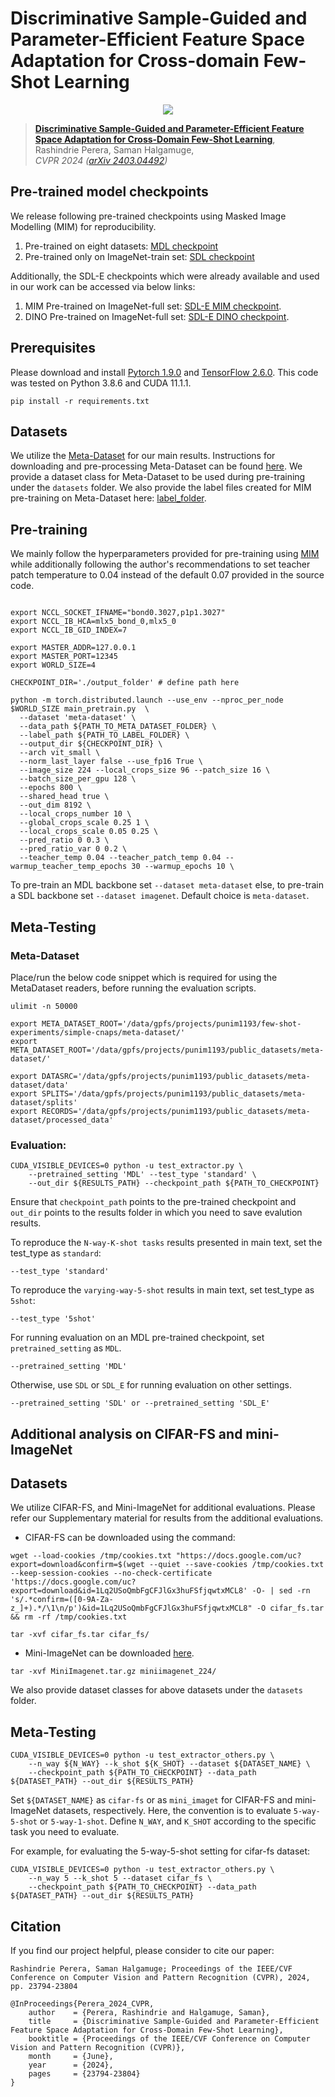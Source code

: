 # Discriminative Sample-Guided and Parameter-Efficient Feature Space Adaptation for Cross-domain Few-Shot Learning

<p align="center">
  <img src="./figures/cdfsl_pipeline.png">
</p>


> [**Discriminative Sample-Guided and Parameter-Efficient Feature Space Adaptation for Cross-Domain Few-Shot Learning**](https://arxiv.org/abs/2403.04492),            
> Rashindrie Perera, Saman Halgamuge,        
> *CVPR 2024 ([arXiv 2403.04492](https://arxiv.org/abs/2403.04492))*  


## Pre-trained model checkpoints

We release following pre-trained checkpoints using Masked Image Modelling (MIM) for reproducibility.
1) Pre-trained on eight datasets: [MDL checkpoint](https://mediaflux.researchsoftware.unimelb.edu.au:443/mflux/share.mfjp?_token=sTU2SepD5ePr4tfF8NHq11282382253&browser=true&filename=checkpoint_MDL.pth)
2) Pre-trained only on ImageNet-train set: [SDL checkpoint](https://mediaflux.researchsoftware.unimelb.edu.au:443/mflux/share.mfjp?_token=u7f9hIqry6YHjBHF7FU611282382251&browser=true&filename=checkpoint_SDL.pth)

Additionally, the SDL-E checkpoints which were already available and used in our work can be accessed via below links:
1) MIM Pre-trained on ImageNet-full set: [SDL-E MIM checkpoint](https://mediaflux.researchsoftware.unimelb.edu.au:443/mflux/share.mfjp?_token=aPEDmq1Xh6pxWq2uRDHZ11282382245&browser=true&filename=checkpoint_SDL_E_IBOT.pth).
2) DINO Pre-trained on ImageNet-full set: [SDL-E DINO checkpoint](https://mediaflux.researchsoftware.unimelb.edu.au:443/mflux/share.mfjp?_token=UxsiEvaecI1Jl7C5oeXH11282382249&browser=true&filename=checkpoint_SDL_E_DINO.pth).

## Prerequisites

Please download and install [Pytorch 1.9.0](https://pytorch.org/) and [TensorFlow 2.6.0](https://tensorflow.org/). This code was tested on Python 3.8.6 and CUDA 11.1.1.

```
pip install -r requirements.txt
```

## Datasets

We utilize the [Meta-Dataset](https://github.com/google-research/meta-dataset) for our main results. Instructions for downloading and pre-processing Meta-Dataset can be found [here](https://github.com/google-research/meta-dataset#downloading-and-converting-datasets).
We provide a dataset class for Meta-Dataset to be used during pre-training under the `datasets` folder.
We also provide the label files created for MIM pre-training on Meta-Dataset here: [label_folder](https://mediaflux.researchsoftware.unimelb.edu.au:443/mflux/share.mfjp?_token=J85UvGBFEesNxecpuXB811282382273&browser=true&filename=ibot_data.zip). 

## Pre-training

We mainly follow the hyperparameters provided for pre-training using [MIM](https://github.com/bytedance/ibot) while additionally following the author's recommendations to set teacher patch temperature to 0.04 instead of the default 0.07 provided in the source code. 
```

export NCCL_SOCKET_IFNAME="bond0.3027,p1p1.3027"
export NCCL_IB_HCA=mlx5_bond_0,mlx5_0
export NCCL_IB_GID_INDEX=7

export MASTER_ADDR=127.0.0.1
export MASTER_PORT=12345
export WORLD_SIZE=4

CHECKPOINT_DIR='./output_folder' # define path here

python -m torch.distributed.launch --use_env --nproc_per_node $WORLD_SIZE main_pretrain.py  \
  --dataset 'meta-dataset' \
  --data_path ${PATH_TO_META_DATASET_FOLDER} \
  --label_path ${PATH_TO_LABEL_FOLDER} \
  --output_dir ${CHECKPOINT_DIR} \
  --arch vit_small \
  --norm_last_layer false --use_fp16 True \
  --image_size 224 --local_crops_size 96 --patch_size 16 \
  --batch_size_per_gpu 128 \
  --epochs 800 \
  --shared_head true \
  --out_dim 8192 \
  --local_crops_number 10 \
  --global_crops_scale 0.25 1 \
  --local_crops_scale 0.05 0.25 \
  --pred_ratio 0 0.3 \
  --pred_ratio_var 0 0.2 \
  --teacher_temp 0.04 --teacher_patch_temp 0.04 --warmup_teacher_temp_epochs 30 --warmup_epochs 10 \
```

To pre-train an MDL backbone set `--dataset meta-dataset` else, to pre-train a SDL backbone set `--dataset imagenet`. Default choice is `meta-dataset`.

## Meta-Testing

### Meta-Dataset


Place/run the below code snippet which is required for using the MetaDataset readers, before running the evaluation scripts.
```
ulimit -n 50000

export META_DATASET_ROOT='/data/gpfs/projects/punim1193/few-shot-experiments/simple-cnaps/meta-dataset/'
export META_DATASET_ROOT='/data/gpfs/projects/punim1193/public_datasets/meta-dataset/'

export DATASRC='/data/gpfs/projects/punim1193/public_datasets/meta-dataset/data'
export SPLITS='/data/gpfs/projects/punim1193/public_datasets/meta-dataset/splits'
export RECORDS='/data/gpfs/projects/punim1193/public_datasets/meta-dataset/processed_data'
```

### Evaluation:
```
CUDA_VISIBLE_DEVICES=0 python -u test_extractor.py \
    --pretrained_setting 'MDL' --test_type 'standard' \
    --out_dir ${RESULTS_PATH} --checkpoint_path ${PATH_TO_CHECKPOINT} 
```
Ensure that `checkpoint_path` points to the pre-trained checkpoint and `out_dir` points to the results folder in which you need to save evalution results.


To reproduce the `N-way-K-shot tasks` results presented in main text, set the test_type as `standard`:
```
--test_type 'standard'
```
To reproduce the  `varying-way-5-shot` results in main text, set test_type as `5shot`: 
```
--test_type '5shot'
```

For running evaluation on an MDL pre-trained checkpoint, set `pretrained_setting` as `MDL`. 
```
--pretrained_setting 'MDL' 
```

Otherwise, use `SDL` or `SDL_E` for running evaluation on other settings.
```
--pretrained_setting 'SDL' or --pretrained_setting 'SDL_E' 
```

## Additional analysis on CIFAR-FS and mini-ImageNet


## Datasets

We utilize CIFAR-FS, and Mini-ImageNet for additional evaluations. Please refer our Supplementary material for results from the additional evaluations.

- CIFAR-FS can be downloaded using the command:
```
wget --load-cookies /tmp/cookies.txt "https://docs.google.com/uc?export=download&confirm=$(wget --quiet --save-cookies /tmp/cookies.txt --keep-session-cookies --no-check-certificate 'https://docs.google.com/uc?export=download&id=1Lq2USoQmbFgCFJlGx3huFSfjqwtxMCL8' -O- | sed -rn 's/.*confirm=([0-9A-Za-z_]+).*/\1\n/p')&id=1Lq2USoQmbFgCFJlGx3huFSfjqwtxMCL8" -O cifar_fs.tar && rm -rf /tmp/cookies.txt

tar -xvf cifar_fs.tar cifar_fs/
```

- Mini-ImageNet can be downloaded [here](https://cseweb.ucsd.edu/~weijian/static/datasets/mini-ImageNet/).
```
tar -xvf MiniImagenet.tar.gz miniimagenet_224/
```

We also provide dataset classes for above datasets under the `datasets` folder.


## Meta-Testing
```
CUDA_VISIBLE_DEVICES=0 python -u test_extractor_others.py \
    --n_way ${N_WAY} --k_shot ${K_SHOT} --dataset ${DATASET_NAME} \
    --checkpoint_path ${PATH_TO_CHECKPOINT} --data_path ${DATASET_PATH} --out_dir ${RESULTS_PATH} 
```
Set `${DATASET_NAME}` as `cifar-fs` or as `mini_imaget` for CIFAR-FS and mini-ImageNet datasets, respectively. 
Here, the convention is to evaluate `5-way-5-shot` or `5-way-1-shot`. Define `N_WAY`, and `K_SHOT` according to the specific task you need to evaluate.

For example, for evaluating the 5-way-5-shot setting for cifar-fs dataset:

```
CUDA_VISIBLE_DEVICES=0 python -u test_extractor_others.py \
    --n_way 5 --k_shot 5 --dataset cifar_fs \
    --checkpoint_path ${PATH_TO_CHECKPOINT} --data_path ${DATASET_PATH} --out_dir ${RESULTS_PATH} 
```

## Citation

If you find our project helpful, please consider to cite our paper:

```
Rashindrie Perera, Saman Halgamuge; Proceedings of the IEEE/CVF Conference on Computer Vision and Pattern Recognition (CVPR), 2024, pp. 23794-23804
```

```
@InProceedings{Perera_2024_CVPR,
    author    = {Perera, Rashindrie and Halgamuge, Saman},
    title     = {Discriminative Sample-Guided and Parameter-Efficient Feature Space Adaptation for Cross-Domain Few-Shot Learning},
    booktitle = {Proceedings of the IEEE/CVF Conference on Computer Vision and Pattern Recognition (CVPR)},
    month     = {June},
    year      = {2024},
    pages     = {23794-23804}
}
```

